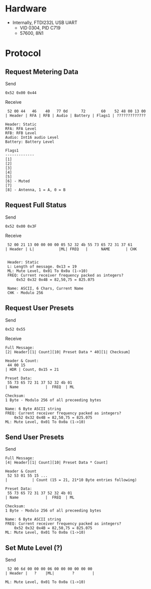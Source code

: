 # Hardware
* Internally, FTDI232L USB UART
  * VID 0304, PID C719
  * 57600, 8N1

# Protocol

## Request Metering Data
Send
```
0x52 0x00 0x44
```

Receive
```
 52 00 44   46    40   77 0d      72       60    52 48 00 13 00
| Header | RFA | RFB | Audio | Battery | Flags1 | ?????????????

Header: Static
RFA: RFA Level
RFB: RFB Level
Audio: Int16 audio Level
Battery: Battery Level

Flags1
-------------
[1]
[2]
[3]
[4]
[5]
[6] - Muted
[7]
[8] - Antenna, 1 = A, 0 = B
```

## Request Full Status
Send
```
0x52 0x00 0x3F
```

Receive
```
 52 00 21 13 00 00 00 00 05 52 32 4b 55 73 65 72 31 37 61
| Header | L|           |ML| FREQ   |      NAME       | CHK
 
 
 Header: Static
 L: Length of message. 0x13 = 19
 ML: Mute Level, 0x01 To 0x0a (1->10)
 FREQ: Current receiver frequency packed as integers?
     0x52 0x32 0x4B = 82,50,75 = 825.075
     
 Name: ASCII, 6 Chars, Current Name
 CHK - Modulo 256
```

## Request User Presets
Send
```
0x52 0x55
```

Receive
```
Full Message:
[2| Header][1| Count][10| Preset Data * 40][1| Checksum]

Header & Count:
 44 00 15 
| HDR | Count, 0x15 = 21

Preset Data:
 55 73 65 72 31 37 52 32 4b 01 
| Name            |  FREQ  | ML

Checksum:
1 Byte - Modulo 256 of all preceeding bytes

Name: 6 Byte ASCII string
FREQ: Current receiver frequency packed as integers?
    0x52 0x32 0x4B = 82,50,75 = 825.075
ML: Mute Level, 0x01 To 0x0a (1->10)
```

## Send User Presets
Send
```
Full Message:
[4| Header][1| Count][10| Preset Data * Count]

Header & Count
 52 53 01 55 15 ...
|           | Count (15 = 21, 21*10 Byte entries following)

Preset Data:
 55 73 65 72 31 37 52 32 4b 01 
| Name            |  FREQ  | ML

Checksum:
1 Byte - Modulo 256 of all preceeding bytes

Name: 6 Byte ASCII string
FREQ: Current receiver frequency packed as integers?
    0x52 0x32 0x4B = 82,50,75 = 825.075
ML: Mute Level, 0x01 To 0x0a (1->10)
```

## Set Mute Level (?)
Send
```
 52 00 6d 00 00 00 06 00 00 00 00 00 00
| Header |   ?    |ML|        ?        |

ML: Mute Level, 0x01 To 0x0a (1->10)
```
